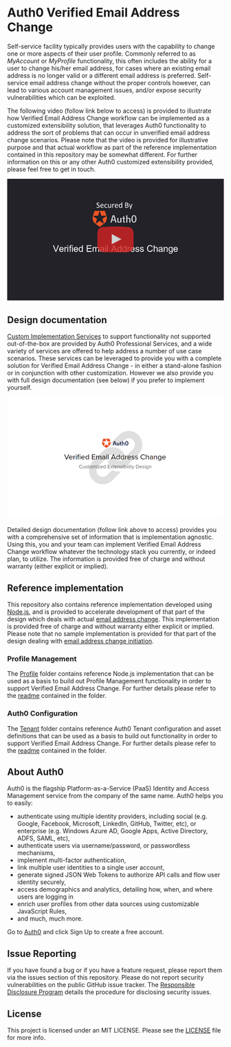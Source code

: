 # Auth0 Verified Email Address Change

Self-service facility typically provides users with the capability to change one or more aspects of their user profile. Commonly referred to as _MyAccount_ or _MyProfile_ functionality, this often includes the ability for a user to change his/her email address, for cases where an existing email address is no longer valid or a different email address is preferred. Self-service email address change without the proper controls however, can lead to various account management issues, and/or expose security vulnerabilities which can be exploited. 

The following video (follow link below to access) is provided to illustrate how Verified Email Address Change workflow can be implemented as a customized extensibility solution, that leverages Auth0 functionality to address the sort of problems that can occur in unverified email address change scenarios. Please note that the video is provided for illustrative purpose and that actual workflow as part of the reference implementation contained in this repository may be somewhat different. For further information on this or any other Auth0 customized extensibility provided, please feel free to get in touch. 

<div align="center">
  <a href="https://auth0-1.wistia.com/medias/aycyjyjxqh"><img src="./Verified%20Email%20Address%20Change.png" alt="Verified Email Address Change workflow in Auth0"></a>
</div>

## Design documentation

[Custom Implementation Services](https://auth0.com/docs/services/packages#-custom-implementation-package-) to support functionality not supported out-of-the-box are provided by Auth0 Professional Services, and a wide variety of services are offered to help address a number of use case scenarios. These services can be leveraged to provide you with a complete solution for Verified Email Address Change - in either a stand-alone fashion or in conjunction with other customization. However we also provide you with full design documentation (see below) if you prefer to implement yourself.  

<div align="center">
  <a href="https://docs.google.com/document/d/1DtjpHFTwK6wN0B6BlaaXpbIFbU0BlUagDlymP0RGZgw/edit"><img src="./Verified%20Email%20Address%20Change%20Design.png" alt="Verified Email Address Change workflow in Auth0 - Design Document"></a>
</div>

Detailed design documentation (follow link above to access) provides you with a comprehensive set of information that is implementation agnostic. Using this, you and your team can implement Verified Email Address Change workflow whatever the technology stack you currently, or indeed plan, to utilize. The information is provided free of charge and without warranty (either explicit or implied).    

## Reference implementation

This repository also contains reference implementation developed using [Node.js](https://nodejs.org/en/), and is provided to accelerate development of that part of the design which deals with actual [email address change](https://docs.google.com/document/d/1DtjpHFTwK6wN0B6BlaaXpbIFbU0BlUagDlymP0RGZgw/edit#bookmark=id.7i3duzkz1ihl). This implementation is provided free of charge and without warranty either explicit or implied. Please note that no sample implementation is provided for that part of the design dealing with [email address change initiation](https://docs.google.com/document/d/1DtjpHFTwK6wN0B6BlaaXpbIFbU0BlUagDlymP0RGZgw/edit#bookmark=id.2zd5mvs4taxv).

### Profile Management

The [Profile](Profile) folder contains reference Node.js implementation that can be used as a basis to build out Profile Management functionality in order to support Verified Email Address Change. For further details please refer to the [readme](Profile) contained in the folder.

### Auth0 Configuration

The [Tenant](tenant) folder contains reference Auth0 Tenant configuration and asset definitions that can be used as a basis to build out functionality in order to support Verified Email Address Change. For further details please refer to the [readme](Tenant) contained in the folder.

## About Auth0

Auth0 is the flagship Platform-as-a-Service (PaaS) Identity and Access Management service from the company of the same name. Auth0 helps you to easily:

- authenticate using multiple identity providers, including social (e.g. Google, Facebook, Microsoft, LinkedIn, GitHub, Twitter, etc), or enterprise (e.g. Windows Azure AD, Google Apps, Active Directory, ADFS, SAML, etc),
- authenticate users via username/password, or passwordless mechanisms,
- implement multi-factor authentication,
- link multiple user identities to a single user account, 
- generate signed JSON Web Tokens to authorize API calls and flow user identity securely,
- access demographics and analytics, detailing how, when, and where users are logging in
- enrich user profiles from other data sources using customizable JavaScript Rules,
- and much, much more.
 
Go to [Auth0](https://auth0.com) and click Sign Up to create a free account.

## Issue Reporting

If you have found a bug or if you have a feature request, please report them via the issues section of this repository. Please do not report security vulnerabilities on the public GitHub issue tracker. The [Responsible Disclosure Program](https://auth0.com/whitehat) details the procedure for disclosing security issues.

## License

This project is licensed under an MIT LICENSE. Please see the [LICENSE](LICENSE) file for more info.

